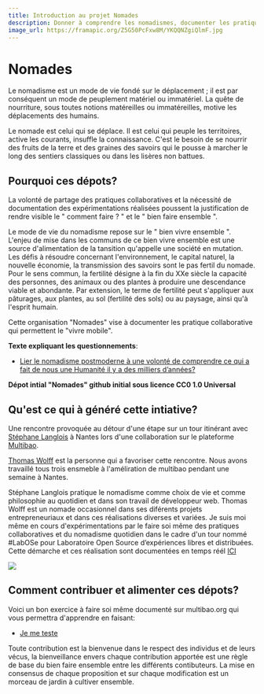 ```yaml
---
title: Introduction au projet Nomades
description: Donner à comprendre les nomadismes, documenter les pratiques collaboratives nomades, offrir à s'inspirer, reproduire ou modifier ses pratiques.
image_url: https://framapic.org/Z5G50PcFxw8M/YKQQNZgiQlmF.jpg
---
```


# Nomades
Le nomadisme est un mode de vie fondé sur le déplacement ; il est par conséquent un mode de peuplement matériel ou immatériel. La quête de nourriture, sous toutes notions matéreilles ou immatéreilles, motive les déplacements des humains.

Le nomade est celui qui se déplace. Il est celui qui peuple les territoires, active les courants, insuffle la connaissance. C'est le besoin de se nourrir des fruits de la terre et des graines des savoirs qui le pousse à marcher le long des sentiers classiques ou dans les lisères non battues. 


## Pourquoi ces dépots?

La volonté de partage des pratiques collaboratives et la nécessité de documentation des expérimentations réalisées poussent la justification de rendre visible le " comment faire ? " et le " bien faire ensemble ". 

Le mode de vie du nomadisme repose sur le " bien vivre ensemble ". L'enjeu de mise dans les communs de ce bien vivre ensemble est une source d'alimentation de la tansition qu'appelle une société en mutation. Les défis à résoudre concernant l'environnement, le capital naturel, la nouvelle économie, la transmission des savoirs sont le pas fertil du nomade. Pour le sens commun, la fertilité désigne à la fin du XXe siècle la capacité des personnes, des animaux ou des plantes à produire une descendance viable et abondante. Par extension, le terme de fertilité peut s'appliquer aux pâturages, aux plantes, au sol (fertilité des sols) ou au paysage, ainsi qu'à l'esprit humain.

Cette organisation "Nomades" vise à documenter les pratique collaborative qui permettent le "vivre mobile".

**Texte expliquant les questionnements**:
* [Lier le nomadisme postmoderne à une volonté de comprendre ce qui a fait de nous une Humanité il y a des milliers d’années?](https://medium.com/@XavierCoadic/lier-le-nomadisme-postmoderne-%C3%A0-une-volont%C3%A9-de-comprendre-ce-qui-a-fait-de-nous-une-humanit%C3%A9-il-y-a-f0b0a37cb75d#.hii42tcom)

**Dépot intial "Nomades" github initial sous licence  CC0 1.0 Universal**

## Qu'est ce qui à généré cette intiative?

Une rencontre provoquée au détour d'une étape sur un tour itinérant avec [Stéphane Langlois](http://scopyleft.fr/) à Nantes lors d'une collaboration sur le plateforme [Multibao](http://www.multibao.org/). 

[Thomas Wolff](https://twitter.com/thom_wolff) est la personne qui a favoriser cette rencontre. Nous avons travaillé tous trois ensmeble à l'améliration de multibao pendant une semaine à Nantes. 

Stéphane Langlois pratique le nomadisme comme choix de vie et comme philosophie au quotidien et dans son travail de développeur web.
Thomas Wolff est un nomade occasionnel dans ses diférents projets entrepreneuriaux et dans ces réalisations diverses et variées.
Je suis moi même en cours d'expérimentations par le faire soi même des pratiques collaboratives et du nomadisme quotidien dans le cadre d'un tour nommé #LabOSe pour Laboratoire Open Source d’expériences libres et distribuées. Cette démarche et ces réalisation sont documentées en temps réél [ICI](https://hackpad.com/LabOSe-Laboratoire-Open-Source-dexpriences-libres-et-distribues-SA2B7bDZcbV)

![](https://framapic.org/TWrhbGvT7PPu/MNzdKIxgbMiy)

## Comment contribuer et alimenter ces dépots? 

Voici un bon exercice à faire soi même documenté sur multibao.org qui vous permettra d'apprendre en faisant:

- [Je me teste](http://www.multibao.org/)

Toute contribution est la bienvenue dans le respect des individus et de leurs vécus, la bienveillance envers chaque contribution apportée est une règle de base du bien faire ensemble entre les différents contibuteurs. 
La mise en consensus de chaque proposition et sur chaque modification est un morceau de jardin à cultiver ensemble. 

